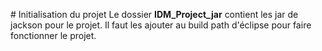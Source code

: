 # Initialisation du projet
Le dossier **IDM_Project_jar** contient les jar de jackson pour le projet. Il faut les ajouter au build path d'éclipse pour faire fonctionner le projet.
